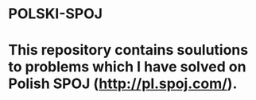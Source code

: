 # POLSKI-SPOJ

# This repository contains soulutions to problems which I have solved on Polish SPOJ (http://pl.spoj.com/).